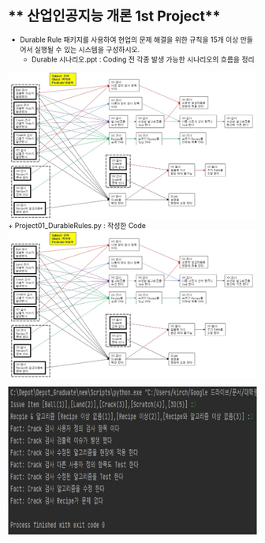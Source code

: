 # ** 산업인공지능 개론 1st Project** 

- Durable Rule 패키지를 사용하여 현업의 문제 해결을 위한 규칙을 15개 이상 만들어서 실행될 수 있는 시스템을 구성하시오. 
   + Durable 시나리오.ppt : Coding 전 각종 발생 가능한 시나리오의 흐름을 정리
<img src="./시나리오.jpg"  width="640" height="300">  
   + Project01_DurableRules.py : 작성한 Code
<img src="./시나리오.jpg"  width="640" height="300">  

<p align="center">
<img src="./실행결과.jpg"  width="640" height="300">  
</p>
</br>
